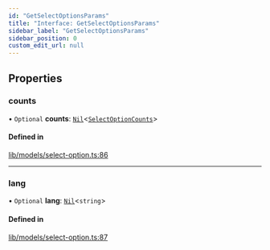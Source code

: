 ```yaml
---
id: "GetSelectOptionsParams"
title: "Interface: GetSelectOptionsParams"
sidebar_label: "GetSelectOptionsParams"
sidebar_position: 0
custom_edit_url: null
---
```


## Properties

### counts

• `Optional` **counts**: [`Nil`](../modules#nil)<[`SelectOptionCounts`](SelectOptionCounts)\>

#### Defined in

[lib/models/select-option.ts:86](https://github.com/cognizone/ng-cognizone/blob/0401c67/libs/model-utils/src/lib/models/select-option.ts#L86)

___

### lang

• `Optional` **lang**: [`Nil`](../modules#nil)<`string`\>

#### Defined in

[lib/models/select-option.ts:87](https://github.com/cognizone/ng-cognizone/blob/0401c67/libs/model-utils/src/lib/models/select-option.ts#L87)
